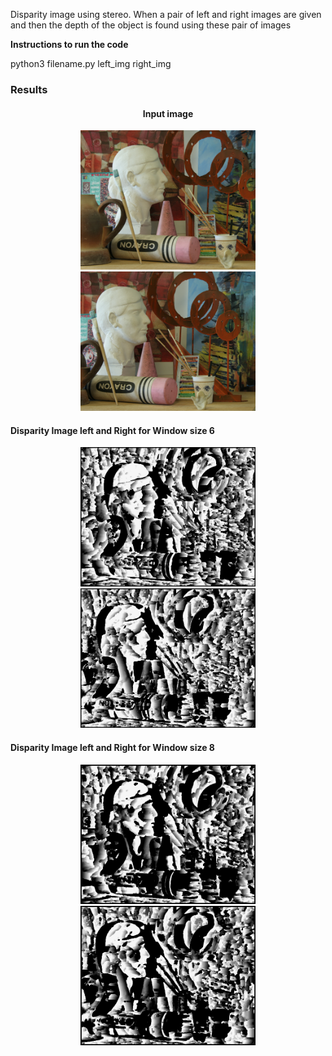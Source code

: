<p>Disparity image using stereo. When a pair of left and right images are given and then the depth of the object is found using these pair of images </p>

<p> <b> Instructions to run the code </b> </p>

python3 filename.py left_img right_img 


<h3> Results </h3> 

<div align="center">
 <h4> Input image</h4>
  <img src="./results/proj2-pair1-L.png" height="223px">
   <img src="./results/proj2-pair1-R.png" height="223px">
</div>

<h4> Disparity Image left and Right for Window size 6 </h4> 
<div align="center">
  <img src="./results/disparity_image_leftwindow_size6.png" height="223px">
   <img src="./results/disparity_image_rightwindow_size6.png" height="223px">
</div>

<h4> Disparity Image left and Right for Window size 8 </h4> 
<div align="center">
  <img src="./results/disparity_image_leftwindow_size8.png" height="223px">
   <img src="./results/disparity_image_rightwindow_size8.png" height="223px">
</div>


